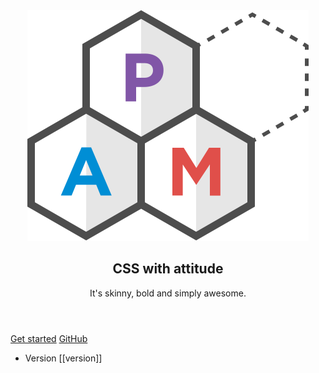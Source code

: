 <div sg-Hero>
    <header sg-Hero-Header>
        <div>
            <img
                src="kss-assets/img/logo.svg"
                alt="PAM"
                title="© 2016 Mr Green Tech All Rights Reserved"
                sg-Hero-Img animated="">
        </div>
        <h2 sg-Hero-Punchline pam-typography="headline">
            CSS with attitude
        </h2>
        <p pam-typography="headline">
            It's skinny, bold and simply awesome.
        </p>
    </header>
    <div sg-Hero-Cta>
        <a href="./section-getting-started.html" pam-Button="primary large">Get started</a>
        <a href="https://github.com/mrgreentech/pam" pam-Button="primary outlined large">GitHub</a>
    </div>
    <footer>
        <div pam-Menu="vertical">
            <ul pam-Menu-List>
                <li pam-Menu-Item>
                    <span pam-Tag>Version [[version]]</span>
                </li>
            </ul>
        </div>
    </footer>
</div>
